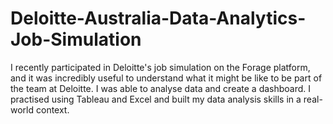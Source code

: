 # Deloitte-Australia-Data-Analytics-Job-Simulation
I recently participated in Deloitte's job simulation on the Forage platform, and it was incredibly useful to understand what it might be like to be part of the team at Deloitte.  I was able to analyse data and create a dashboard. I practised using Tableau and Excel and built my data analysis skills in a real-world context.
